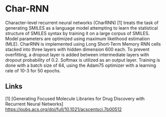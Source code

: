 # Char-RNN

Character-level recurrent neural networks (CharRNN) [1] treats the task of generating SMILES as a language model attempting to learn the statistical structure of SMILES syntax by training it on a large corpus of SMILES. Model parameters are optimized using maximum likelihood estimation (MLE). CharRNN is implemented using Long Short-Term Memory RNN cells stacked into three layers with hidden dimension 600 each. To prevent overfitting, a dropout layer is added between intermediate layers with dropout probability of 0.2. Softmax is utilized as an output layer. Training is done with a batch size of 64, using the Adam75 optimizer with a learning rate of 10-3 for 50 epochs.


## Links

[1] [Generating Focused Molecule Libraries for Drug Discovery with Recurrent Neural Networks] https://pubs.acs.org/doi/full/10.1021/acscentsci.7b00512
